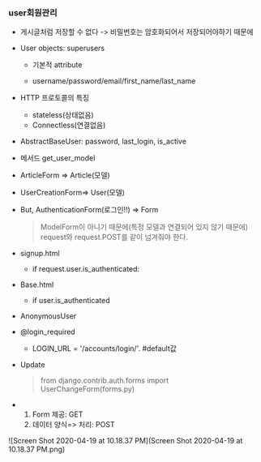 ### user회원관리

- 게시글처럼 저장할 수 없다 -> 비밀번호는 암호화되어서 저장되어야하기 때문에



- User objects: superusers

  - 기본적 attribute

  - username/password/email/first_name/last_name

    

- HTTP 프로토콜의 특징

  - stateless(상태없음)
  - Connectless(연결없음)



- AbstractBaseUser: password, last_login, is_active



- 메서드 get_user_model



- ArticleForm => Article(모델)

- UserCreationForm=> User(모델)

- But, AuthenticationForm(로그인!!) => Form

  > ModelForm이 아니기 때문에(특정 모델과 연결되어 있지 않기 때문에) request와 request.POST를 같이 넘겨줘야 한다.



- signup.html

  - if request.user.is_authenticated:

- Base.html

  - if user.is_authenticated

- AnonymousUser

- @login_required

  - LOGIN_URL = '/accounts/login/'.  #default값

- Update 

  > from django.contrib.auth.forms import UserChangeForm(forms.py)



- 1. Form 제공: GET
  2. 데이터 양식=> 처리: POST



![Screen Shot 2020-04-19 at 10.18.37 PM](Screen Shot 2020-04-19 at 10.18.37 PM.png)